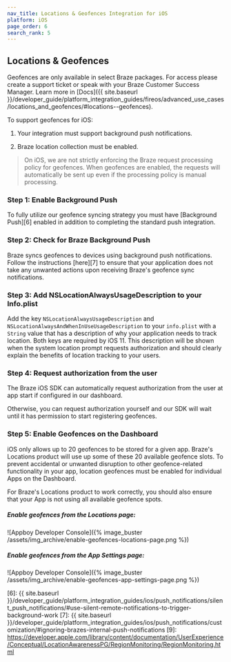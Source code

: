 ```yaml
---
nav_title: Locations & Geofences Integration for iOS
platform: iOS
page_order: 6
search_rank: 5
---
```

## Locations & Geofences

Geofences are only available in select Braze packages. For access please create a support ticket or speak with your Braze Customer Success Manager. Learn more in [Docs]({{ site.baseurl }}/developer_guide/platform_integration_guides/fireos/advanced_use_cases/locations_and_geofences/#locations--geofences).

To support geofences for iOS:

1. Your integration must support background push notifications.

2. Braze location collection must be enabled.

>  On iOS, we are not strictly enforcing the Braze request processing policy for geofences. When geofences are enabled, the requests will automatically be sent up even if the processing policy is manual processing.

### Step 1: Enable Background Push

To fully utilize our geofence syncing strategy you must have [Background Push][6] enabled in addition to completing the standard push integration.

### Step 2: Check for Braze Background Push

Braze syncs geofences to devices using background push notifications. Follow the instructions [here][7] to ensure that your application does not take any unwanted actions upon receiving Braze's geofence sync notifications.

### Step 3: Add NSLocationAlwaysUsageDescription to your Info.plist

Add the key `NSLocationAlwaysUsageDescription` and `NSLocationAlwaysAndWhenInUseUsageDescription` to your `info.plist` with a `String` value that has a description of why your application needs to track location. Both keys are required by iOS 11.
This description will be shown when the system location prompt requests authorization and should clearly explain the benefits of location tracking to your users.

### Step 4: Request authorization from the user

The Braze iOS SDK can automatically request authorization from the user at app start if configured in our dashboard.

Otherwise, you can request authorization yourself and our SDK will wait until it has permission to start registering geofences.

### Step 5: Enable Geofences on the Dashboard

iOS only allows up to 20 geofences to be stored for a given app. Braze's Locations product will use up some of these 20 available geofence slots. To prevent accidental or unwanted disruption to other geofence-related functionality in your app, location geofences must be enabled for individual Apps on the Dashboard.

For Braze's Locations product to work correctly, you should also ensure that your App is not using all available geofence spots.

##### Enable geofences from the Locations page:

![Appboy Developer Console]({% image_buster /assets/img_archive/enable-geofences-locations-page.png %})

##### Enable geofences from the App Settings page:

![Appboy Developer Console]({% image_buster /assets/img_archive/enable-geofences-app-settings-page.png %})

[6]: {{ site.baseurl }}/developer_guide/platform_integration_guides/ios/push_notifications/silent_push_notifications/#use-silent-remote-notifications-to-trigger-background-work
[7]: {{ site.baseurl }}/developer_guide/platform_integration_guides/ios/push_notifications/customization/#ignoring-brazes-internal-push-notifications
[9]: https://developer.apple.com/library/content/documentation/UserExperience/Conceptual/LocationAwarenessPG/RegionMonitoring/RegionMonitoring.html

